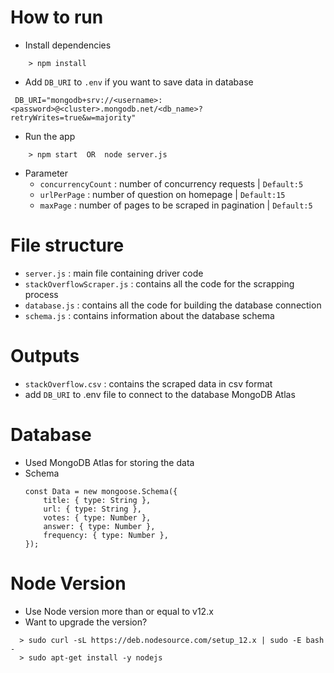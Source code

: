 # How to run
+ Install dependencies
```
    > npm install
```
+ Add `DB_URI` to `.env` if you want to save data in database
```
 DB_URI="mongodb+srv://<username>:<password>@<cluster>.mongodb.net/<db_name>?retryWrites=true&w=majority"
```
+ Run the app
```
    > npm start  OR  node server.js 
```
+ Parameter
    + `concurrencyCount` : number of concurrency requests | `Default:5`
    + `urlPerPage` : number of question on homepage | `Default:15`
    + `maxPage` : number of pages to be scraped in pagination | `Default:5`

# File structure
+ `server.js` : main file containing driver code
+ `stackOverflowScraper.js` : contains all the code for the scrapping process
+ `database.js` : contains all the code for building the database connection
+ `schema.js` : contains information about the database schema

# Outputs
+ `stackOverflow.csv` : contains the scraped data in csv format
+ add `DB_URI` to .env file to connect to the database MongoDB Atlas

# Database
+ Used MongoDB Atlas for storing the data
+ Schema
    ```
    const Data = new mongoose.Schema({
        title: { type: String },
        url: { type: String },
        votes: { type: Number },
        answer: { type: Number },
        frequency: { type: Number },
    });

    ```

# Node Version
+ Use Node version more than or equal to v12.x
+ Want to upgrade the version?
```
  > sudo curl -sL https://deb.nodesource.com/setup_12.x | sudo -E bash -
  > sudo apt-get install -y nodejs
```